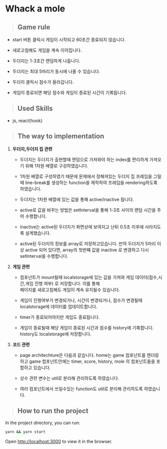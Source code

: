 # Whack a mole 

> ## Game rule

 - start 버튼 클릭시 게임이 시작되고 60초간 종료되지 않습니다. 
 
 - 새로고침해도 게임을 계속 이어집니다. 
 
 - 두더지는 1-3초간 랜덤하게 나옵니다.
 
 - 두더지는 최대 5마리가 동시에 나올 수 있습니다. 
 
 - 두더지 클릭시 점수가 올라갑니다.
 
 - 게임이 종료되면 해당 점수와 게임이 종료된 시간이 기록됩니다. 


> ## Used Skills
 
 - js, react(hook) 

> ## The way to implementation


1. **두더지,두더지 집 관련**
   
    - 두더지는 두더지가 출현할때 랜덤으로 가져와야 하는 index를 편리하게 가져오기 위해 1차원 배열로 구성하였습니다.
  
    - 1차원 배열로 구성하였기 때문에 문제에서 정해져있는 두더지 집 프레임을 그릴때 line-break를 생성하는 function을 제작하여 프레임을 rendering하도록 하였습니다.
  
    - 두더지는 1차원 배열에 있는 값을 통해 active/inactive 됩니다.
      
    - active로 값을 바꾸는 방법은 setInterval을 통해 1-3초 사이의 랜덤 시간을 주어 수행합니다.
      
    - inactive는 active된 두더지가 화면상에 보여지고 난뒤 0.5초 이후에 사라지도록 설계했습니다.
      
    - active된 두더지의 정보를 array로 저장하고있습니다. 만약 두더지가 5마리 이상 active 되어 있다면, array의 첫번째 값을 inactive 로 변경하고 다시 setInterval을 수행합니다.
  

2. **게임 관련**
   
    - 컴포넌트가 mount될때 localstorage에 있는 값을 가져와 게임 데이터(점수,시간,게임 진행 여부) 로 저장합니다. 이를 통해   
    페이지를 새로고침해도 게임이 계속 유지될수 있습니다.
      
    - 게임이 진행여부가 변경되거나, 시간이 변경되거나, 점수가 변경될때 localstorage에 데이터를 업데이트합니다.
     
    - timer가 종료되어야지만 게임도 종료됩니다.
     
    - 게임이 종료될때 해당 게임이 종료된 시간과 점수를 history에 기록합니다. history도 localstorage에 저장합니다.


3. **코드 관련**
   
    - page architechture은 다음과 같습니다. home는 game 컴포넌트를 렌더링하고 game 컴포넌트안에는 timer, score, history, mole 의 컴포넌트들을 포함하고 있습니다.
         
    - 상수 관련 변수는 util로  분리해 관리하도록 하였습니다.
         
    - 여러 컴포넌트에서 쓰일수있는 function도 util로 분리해 관리하도록 하였습니다.



> ## How to run the project

In the project directory, you can run:

```sh
yarn && yarn start
```

Open [http://localhost:3000](http://localhost:3000) to view it in the browser.

